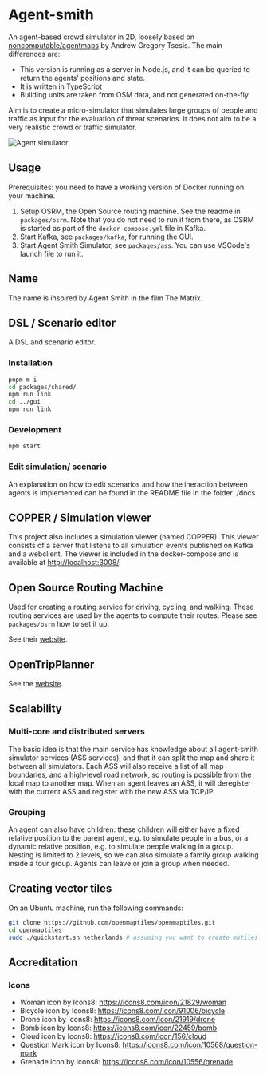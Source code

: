 # Agent-smith

An agent-based crowd simulator in 2D, loosely based on
[noncomputable/agentmaps](https://github.com/noncomputable/AgentMaps) by Andrew Gregory Tsesis. The main differences
are:

- This version is running as a server in Node.js, and it can be queried to return the agents' positions and state.
- It is written in TypeScript
- Building units are taken from OSM data, and not generated on-the-fly

Aim is to create a micro-simulator that simulates large groups of people and traffic as input for the evaluation of
threat scenarios. It does not aim to be a very realistic crowd or traffic simulator.

![Agent simulator](docs/agent-smith.gif)

## Usage

Prerequisites: you need to have a working version of Docker running on your machine.

1. Setup OSRM, the Open Source routing machine. See the readme in `packages/osrm`. Note that you do not need to run it from there, as OSRM is started as part of the `docker-compose.yml` file in Kafka.
2. Start Kafka, see `packages/kafka`, for running the GUI.
3. Start Agent Smith Simulator, see `packages/ass`. You can use VSCode's launch file to run it.

## Name

The name is inspired by Agent Smith in the film The Matrix.

## DSL / Scenario editor

A DSL and scenario editor.

### Installation

```bash
pnpm m i
cd packages/shared/
npm run link
cd ../gui
npm run link
```

### Development

```bash
npm start
```

### Edit simulation/ scenario

An explanation on how to edit scenarios and how the ineraction between agents is implemented can be found in the README file in the folder ./docs

## COPPER / Simulation viewer

This project also includes a simulation viewer (named COPPER). This viewer consists of a server that listens to all simulation events published on Kafka and a webclient. The viewer is included in the docker-compose and is available at [http://localhost:3008/](http://localhost:3008/).

## Open Source Routing Machine

Used for creating a routing service for driving, cycling, and walking. These routing services are used by the agents to compute their routes. Please see `packages/osrm` how to set it up.

See their [website](https://project-osrm.org).

## OpenTripPlanner

See the [website](https://opentripplanner.org).

## Scalability

### Multi-core and distributed servers

The basic idea is that the main service has knowledge about all agent-smith simulator services (ASS services), and that it can split the map and share it between all simulators. Each ASS will also receive a list of all map boundaries, and a high-level road network, so routing is possible from the local map to another map. When an agent leaves an ASS, it will deregister with the current ASS and register with the new ASS via TCP/IP.

### Grouping

An agent can also have children: these children will either have a fixed relative position to the parent agent, e.g. to simulate people in a bus, or a dynamic relative position, e.g. to simulate people walking in a group. Nesting is limited to 2 levels, so we can also simulate a family group walking inside a tour group. Agents can leave or join a group when needed.

## Creating vector tiles

On an Ubuntu machine, run the following commands:

```bash
git clone https://github.com/openmaptiles/openmaptiles.git
cd openmaptiles
sudo ./quickstart.sh netherlands # assuming you want to create mbtiles from The Netherlands (replace with the name known at geofabrik).
```

## Accreditation

### Icons

- Woman icon by Icons8: https://icons8.com/icon/21829/woman
- Bicycle icon by Icons8: https://icons8.com/icon/91006/bicycle
- Drone icon by Icons8: https://icons8.com/icon/21919/drone
- Bomb icon by Icons8: https://icons8.com/icon/22459/bomb
- Cloud icon by Icons8: https://icons8.com/icon/156/cloud
- Question Mark icon by Icons8: https://icons8.com/icon/10568/question-mark
- Grenade icon by Icons8: https://icons8.com/icon/10556/grenade

